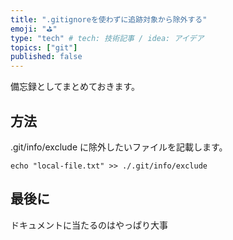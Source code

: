```yaml
---
title: ".gitignoreを使わずに追跡対象から除外する"
emoji: "⛳"
type: "tech" # tech: 技術記事 / idea: アイデア
topics: ["git"]
published: false
---
```


備忘録としてまとめておきます。

## 方法

.git/info/exclude に除外したいファイルを記載します。
```
echo "local-file.txt" >> ./.git/info/exclude
```

## 最後に
ドキュメントに当たるのはやっぱり大事
